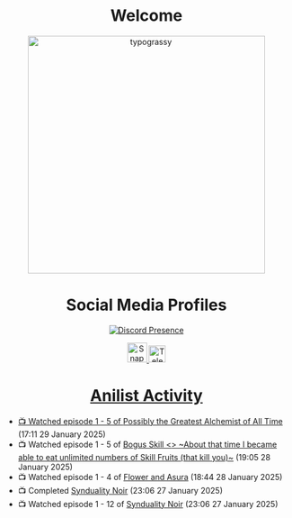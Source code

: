 <div align="center">

# Welcome
<a href="https://github.com/kawarimidoll/typograssy">
    <img alt="typograssy" src="https://typograssy.deno.dev/api?text=%E3%82%88%E3%81%86%E3%81%93%E3%81%9D%E3%81%BF%E3%81%AA%E3%81%95%E3%82%93%20-%20Sheby--&&l0=none&l1=82d9d0&l2=027353&l3=038c4c&l4=01402e&bg=none&frame=none&speed=100&comment=" width="421.99">
</a>

</div>

<div align="center">

# Social Media Profiles

[![Discord Presence](https://lanyard.cnrad.dev/api/612532963938271232)](https://discord.com/users/612532963938271232)


<a href="https://www.snapchat.com/add/a.sheby" title="Snapchat Profile">
    <img src="https://www.freepnglogos.com/uploads/snapchat-logo-png-0.png" width="35" alt="Snapchat Logo" />


<a href="https://t.me/ASheby" title="Telegram Profile">
    <img src="https://www.freepnglogos.com/uploads/telegram-logo-png-0.png" width="30" alt="Telegram Logo" />


</div>

<div align="center">

# Anilist Activity

</div>

<!-- ANILIST_ACTIVITY:start -->

-   📺 Watched episode 1 - 5 of [Possibly the Greatest Alchemist of All Time](https://anilist.co/anime/177506) (17:11 29 January 2025)
-   📺 Watched episode 1 - 5 of [Bogus Skill <<Fruitmaster>> ~About that time I became able to eat unlimited numbers of Skill Fruits (that kill you)~](https://anilist.co/anime/178100) (19:05 28 January 2025)
-   📺 Watched episode 1 - 4 of [Flower and Asura](https://anilist.co/anime/178022) (18:44 28 January 2025)
-   📺 Completed [Synduality Noir](https://anilist.co/anime/154643) (23:06 27 January 2025)
-   📺 Watched episode 1 - 12 of [Synduality Noir](https://anilist.co/anime/154643) (23:06 27 January 2025)

<!-- ANILIST_ACTIVITY:end -->
